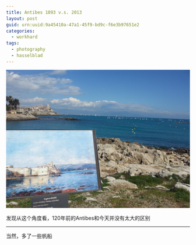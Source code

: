 ```yaml
---
title: Antibes 1893 v.s. 2013
layout: post
guid: urn:uuid:9a45410a-47a1-45f9-bd9c-f6e3b97651e2
categories:
  - workhard
tags:
  - photography
  - hasselblad
---
```


![](/media/images/2015-04-14-antibes.jpg)

发现从这个角度看，120年前的Antibes和今天并没有太大的区别

---

当然，多了一些帆船
